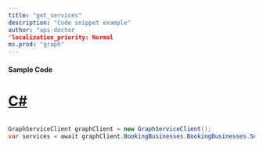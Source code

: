 ```yaml
---
title: "get_services"
description: "Code snippet example" 
author: "api-doctor
"localization_priority: Normal
ms.prod: "graph"
--- 
```

#### Sample Code
# [C#](#tab/Csharp)

```C#

GraphServiceClient graphClient = new GraphServiceClient();
var services = await graphClient.BookingBusinesses.BookingBusinesses.Services.Request().GetAsync();

```